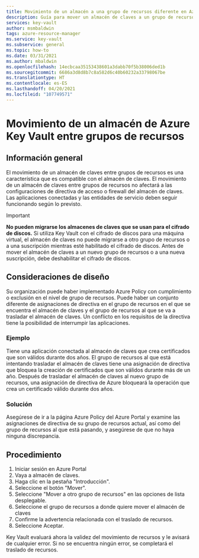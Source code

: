 ```yaml
---
title: Movimiento de un almacén a una grupo de recursos diferente en Azure Key Vault | Microsoft Docs
description: Guía para mover un almacén de claves a un grupo de recursos diferente.
services: key-vault
author: msmbaldwin
tags: azure-resource-manager
ms.service: key-vault
ms.subservice: general
ms.topic: how-to
ms.date: 03/31/2021
ms.author: mbaldwin
ms.openlocfilehash: 14ecbcaa35153438601a3dabb70f5b38006ded1b
ms.sourcegitcommit: 6686a3d8d8b7c8a582d6c40b60232a33798067be
ms.translationtype: HT
ms.contentlocale: es-ES
ms.lasthandoff: 04/20/2021
ms.locfileid: "107749571"
---
```

# <a name="moving-an-azure-key-vault-across-resource-groups"></a>Movimiento de un almacén de Azure Key Vault entre grupos de recursos

## <a name="overview"></a>Información general

El movimiento de un almacén de claves entre grupos de recursos es una característica que es compatible con el almacén de claves. El movimiento de un almacén de claves entre grupos de recursos no afectará a las configuraciones de directiva de acceso o firewall del almacén de claves. Las aplicaciones conectadas y las entidades de servicio deben seguir funcionando según lo previsto.

> [!IMPORTANT]
> **No pueden migrarse los almacenes de claves que se usan para el cifrado de discos.**
> Si utiliza Key Vault con el cifrado de discos para una máquina virtual, el almacén de claves no puede migrarse a otro grupo de recursos o a una suscripción mientras esté habilitado el cifrado de discos. Antes de mover el almacén de claves a un nuevo grupo de recursos o a una nueva suscripción, debe deshabilitar el cifrado de discos. 

## <a name="design-considerations"></a>Consideraciones de diseño

Su organización puede haber implementado Azure Policy con cumplimiento o exclusión en el nivel de grupo de recursos. Puede haber un conjunto diferente de asignaciones de directiva en el grupo de recursos en el que se encuentra el almacén de claves y el grupo de recursos al que se va a trasladar el almacén de claves. Un conflicto en los requisitos de la directiva tiene la posibilidad de interrumpir las aplicaciones.

### <a name="example"></a>Ejemplo

Tiene una aplicación conectada al almacén de claves que crea certificados que son válidos durante dos años. El grupo de recursos al que está intentando trasladar el almacén de claves tiene una asignación de directiva que bloquea la creación de certificados que son válidos durante más de un año. Después de trasladar el almacén de claves al nuevo grupo de recursos, una asignación de directiva de Azure bloqueará la operación que crea un certificado válido durante dos años.

### <a name="solution"></a>Solución

Asegúrese de ir a la página Azure Policy del Azure Portal y examine las asignaciones de directiva de su grupo de recursos actual, así como del grupo de recursos al que está pasando, y asegúrese de que no haya ninguna discrepancia.

## <a name="procedure"></a>Procedimiento

1. Iniciar sesión en Azure Portal
2. Vaya a almacén de claves.
3. Haga clic en la pestaña "Introducción".
4. Seleccione el botón "Mover".
5. Seleccione "Mover a otro grupo de recursos" en las opciones de lista desplegable.
6. Seleccione el grupo de recursos a donde quiere mover el almacén de claves
7. Confirme la advertencia relacionada con el traslado de recursos.
8. Seleccione Aceptar.

Key Vault evaluará ahora la validez del movimiento de recursos y le avisará de cualquier error. Si no se encuentra ningún error, se completará el traslado de recursos. 
